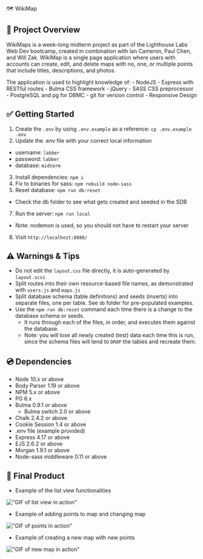 🗺 WikiMap

## 📝 Project Overview

WikiMaps is a week-long midterm project as part of the Lighthouse Labs Web Dev bootcamp, created in combination with Ian Cameron, Paul Chen, and Will Zak. WikiMap is a single page application where users with accounts can create, edit, and delete maps with no, one, or multiple points that include titles, descriptions, and photos. 

The application is used to highlight knowledge of: 
    - NodeJS 
    - Express with RESTful routes 
    - Bulma CSS framework
    - jQuery
    - SASS CSS preprocessor
    - PostgreSQL and pg for DBMC
    - git for version control
    - Responsive Design

## ✅ Getting Started

1. Create the `.env` by using `.env.example` as a reference: `cp .env.example .env`
2. Update the .env file with your correct local information 
  - username: `labber` 
  - password: `labber` 
  - database: `midterm`
3. Install dependencies: `npm i`
4. Fix to binaries for sass: `npm rebuild node-sass`
5. Reset database: `npm run db:reset`
  - Check the db folder to see what gets created and seeded in the SDB
7. Run the server: `npm run local`
  - Note: nodemon is used, so you should not have to restart your server
8. Visit `http://localhost:8080/`

## ⚠️ Warnings & Tips

- Do not edit the `layout.css` file directly, it is auto-generated by `layout.scss`
- Split routes into their own resource-based file names, as demonstrated with `users.js` and `maps.js`
- Split database schema (table definitions) and seeds (inserts) into separate files, one per table. See `db` folder for pre-populated examples. 
- Use the `npm run db:reset` command each time there is a change to the database schema or seeds. 
  - It runs through each of the files, in order, and executes them against the database. 
  - Note: you will lose all newly created (test) data each time this is run, since the schema files will tend to `DROP` the tables and recreate them.

## 💿 Dependencies

- Node 10.x or above
- Body Parser 1.19 or above
- NPM 5.x or above
- PG 6.x
- Bulma 0.9.1 or above
  - Bulma switch 2.0 or above
- Chalk 2.4.2 or above
- Cookie Session 1.4 or above
- .env file (example provided)
- Express 4.17 or above
- EJS 2.6.2 or above
- Morgan 1.9.1 or above
- Node-sass middleware 0.11 or above

## 📸 Final Product

- Example of the list view functionalities 

!["GIF of list view in action"](https://media.giphy.com/media/0mDc3ZidJU0pFivuoz/giphy.gif)

- Example of adding points to map and changing map

!["GIF of points in action"](https://media.giphy.com/media/CY4SFuX0c4GCDoGcmi/giphy.gif)

- Example of creating a new map with new points

!["GIF of new map in action"](https://media.giphy.com/media/dd5veB9XcpaF7TrCL0/giphy.gif)


